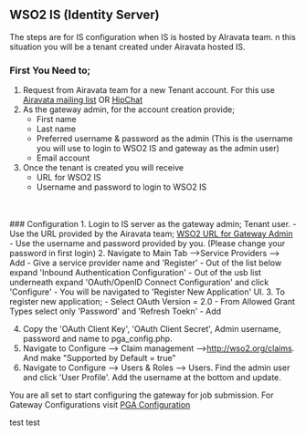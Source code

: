 ## WSO2 IS (Identity Server)

The steps are for IS configuration when IS is hosted by AIravata team. n this situation you will be a tenant created under Airavata hosted IS.

### First You Need to;
1. Request from Airavata team for a new Tenant account. For this use
<br><a href="http://airavata.apache.org/community/mailing-lists.html" target="_blank">Airavata mailing list</a>
OR
<a href="https://www.hipchat.com/gMDHyN1KM" target="_blank">HipChat</a>
2. As the gateway admin, for the account creation provide;
    - First name
    - Last name
    - Preferred username & password as the admin (This is the username you will use to login to WSO2 IS and gateway as the admin user)
    - Email account
3. Once the tenant is created you will receive
    - URL for WSO2 IS
    - Username and password to login to WSO2 IS
<br>
<br>
### Configuration
1. Login to IS server as the gateway admin; Tenant user.
    - Use the URL provided by the Airavata team; <a href="https://idp.scigap.org:9443/carbon/admin/login.jsp" target="_blank">WSO2 URL for Gateway Admin</a>
    - Use the username and password provided by you. (Please change your password in first login)
2. Navigate to Main Tab -->Service Providers --> Add
    - Give a service provider name and 'Register'
    - Out of the list below expand 'Inbound Authentication Configuration'
    - Out of the usb list underneath expand 'OAuth/OpenID Connect Configuration' and click 'Configure'
    - You will be navigated to 'Register New Application' UI.
3. To register new application;
    - Select OAuth Version = 2.0
    - From Allowed Grant Types select only 'Password' and 'Refresh Toekn'
    - Add
    
4. Copy the 'OAuth Client Key', 'OAuth Client Secret', Admin username, password and name to pga_config.php.
5. Navigate to Configure —> Claim management —>http://wso2.org/claims. And make "Supported by Default = true"
6. Navigate to Configure --> Users & Roles --> Users. Find the admin user and click 'User Profile'. Add the username at the bottom and update.

You are all set to start configuring the gateway for job submission. For Gateway Configurations visit <a href="#Gateway-Configuration.md">PGA Configuration</a>

test
test
